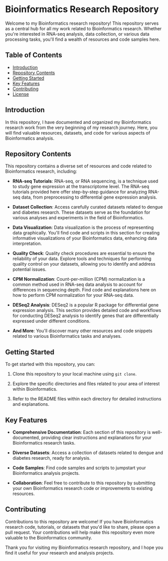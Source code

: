 # Bioinformatics Research Repository

Welcome to my Bioinformatics research repository! This repository serves as a central hub for all my work related to Bioinformatics research. Whether you're interested in RNA-seq analysis, data collection, or various data processing tasks, you'll find a wealth of resources and code samples here.

## Table of Contents

- [Introduction](#introduction)
- [Repository Contents](#repository-contents)
- [Getting Started](#getting-started)
- [Key Features](#key-features)
- [Contributing](#contributing)
- [License](#license)

## Introduction

In this repository, I have documented and organized my Bioinformatics research work from the very beginning of my research journey. Here, you will find valuable resources, datasets, and code for various aspects of Bioinformatics analysis.

## Repository Contents

This repository contains a diverse set of resources and code related to Bioinformatics research, including:

- **RNA-seq Tutorials**: RNA-seq, or RNA sequencing, is a technique used to study gene expression at the transcriptome level. The RNA-seq tutorials provided here offer step-by-step guidance for analyzing RNA-seq data, from preprocessing to differential gene expression analysis.

- **Dataset Collection**: Access carefully curated datasets related to dengue and diabetes research. These datasets serve as the foundation for various analyses and experiments in the field of Bioinformatics.

- **Data Visualization**: Data visualization is the process of representing data graphically. You'll find code and scripts in this section for creating informative visualizations of your Bioinformatics data, enhancing data interpretation.

- **Quality Check**: Quality check procedures are essential to ensure the reliability of your data. Explore tools and techniques for performing quality control on your datasets, allowing you to identify and address potential issues.

- **CPM Normalization**: Count-per-million (CPM) normalization is a common method used in RNA-seq data analysis to account for differences in sequencing depth. Find code and explanations here on how to perform CPM normalization for your RNA-seq data.

- **DESeq2 Analysis**: DESeq2 is a popular R package for differential gene expression analysis. This section provides detailed code and workflows for conducting DESeq2 analysis to identify genes that are differentially expressed under different conditions.

- **And More**: You'll discover many other resources and code snippets related to various Bioinformatics tasks and analyses.

## Getting Started

To get started with this repository, you can:

1. Clone this repository to your local machine using `git clone`.

2. Explore the specific directories and files related to your area of interest within Bioinformatics.

3. Refer to the README files within each directory for detailed instructions and explanations.

## Key Features

- **Comprehensive Documentation**: Each section of this repository is well-documented, providing clear instructions and explanations for your Bioinformatics research tasks.

- **Diverse Datasets**: Access a collection of datasets related to dengue and diabetes research, ready for analysis.

- **Code Samples**: Find code samples and scripts to jumpstart your Bioinformatics analysis projects.

- **Collaboration**: Feel free to contribute to this repository by submitting your own Bioinformatics research code or improvements to existing resources.

## Contributing

Contributions to this repository are welcome! If you have Bioinformatics research code, tutorials, or datasets that you'd like to share, please open a pull request. Your contributions will help make this repository even more valuable to the Bioinformatics community.

Thank you for visiting my Bioinformatics research repository, and I hope you find it useful for your research and analysis projects.
